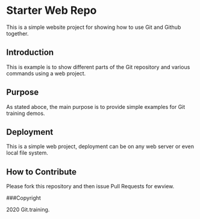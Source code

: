 # Starter Web Repo

This  is a simple website project for showing how to use Git and Github together.

## Introduction

This is example is to show different parts of the Git repository and various commands using a web project.

## Purpose

As stated aboce, the main purpose is to provide simple examples for Git training demos.

## Deployment

This is a simple web project, deployment can be on any web server or even local file system.

## How to Contribute

Please fork this repository and then issue Pull Requests for ewview.

###Copyright

2020 Git.training.
